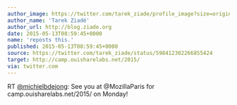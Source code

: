 ```yaml
---
author_image: https://twitter.com/tarek_ziade/profile_image?size=original
author_name: 'Tarek Ziadé'
author_url: http://blog.ziade.org
date: 2015-05-13T08:59:45+0000
name: 'reposts this.'
published: 2015-05-13T08:59:45+0000
source: https://twitter.com/tarek_ziade/status/598412302266855424
target: http://camp.ouisharelabs.net/2015/
via: twitter.com
---
```

RT [@michielbdejong](https://twitter.com/michielbdejong): See you at
@MozillaParis for camp.ouisharelabs.net/2015/ on Monday!
[](http://camp.ouisharelabs.net/2015/)

